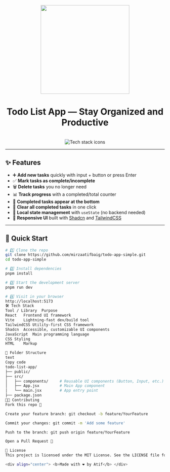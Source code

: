 <p align="center">
  <img align="center" width="280" src="https://skillicons.dev/icons?i=react"/>
</p>

<div align="center">
  <h1>Todo List App &mdash; Stay Organized and Productive</h1>
</div>
</br>

<div align="center">
  <img src="https://skillicons.dev/icons?i=react,tailwind,js,vite,html,css" alt="Tech stack icons" />
</div>

---

## ✨ Features

- ➕ **Add new tasks** quickly with input + button or press Enter
- ✅ **Mark tasks as complete/incomplete**
- 🗑️ **Delete tasks** you no longer need
- 📊 **Track progress** with a completed/total counter
- 🔄 **Completed tasks appear at the bottom**
- 🧹 **Clear all completed tasks** in one click
- 💾 **Local state management** with `useState` (no backend needed)
- 📱 **Responsive UI** built with [Shadcn](https://ui.shadcn.com/) and [TailwindCSS](https://tailwindcss.com/)

---

## 🚀 Quick Start

```bash
# 1️⃣ Clone the repo
git clone https://github.com/mirzaatifbaig/todo-app-simple.git
cd todo-app-simple

# 2️⃣ Install dependencies
pnpm install

# 3️⃣ Start the development server
pnpm run dev

# 4️⃣ Visit in your browser
http://localhost:5173
🛠️ Tech Stack
Tool / Library	Purpose
React	Frontend UI framework
Vite	Lightning-fast dev/build tool
TailwindCSS	Utility-first CSS framework
Shadcn	Accessible, customizable UI components
JavaScript	Main programming language
CSS	Styling
HTML	Markup

📂 Folder Structure
text
Copy code
todo-list-app/
├── public/
├── src/
│   ├── components/     # Reusable UI components (Button, Input, etc.)
│   ├── App.jsx         # Main App component
│   └── main.jsx        # App entry point
├── package.json
🧑‍💻 Contributing
Fork this repo 🍴

Create your feature branch: git checkout -b feature/YourFeature

Commit your changes: git commit -m 'Add some feature'

Push to the branch: git push origin feature/YourFeature

Open a Pull Request 🚀

📃 License
This project is licensed under the MIT License. See the LICENSE file for details.

<div align="center"> <b>Made with ❤️ by Atif</b> </div> 